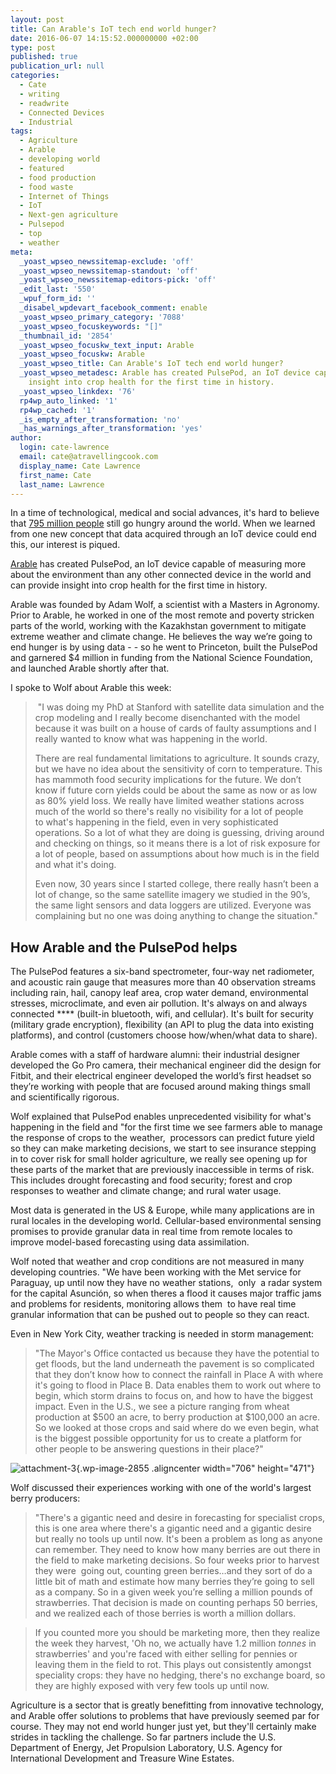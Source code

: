 ```yaml
---
layout: post
title: Can Arable's IoT tech end world hunger?
date: 2016-06-07 14:15:52.000000000 +02:00
type: post
published: true
publication_url: null
categories:
  - Cate
  - writing
  - readwrite
  - Connected Devices
  - Industrial
tags:
  - Agriculture
  - Arable
  - developing world
  - featured
  - food production
  - food waste
  - Internet of Things
  - IoT
  - Next-gen agriculture
  - Pulsepod
  - top
  - weather
meta:
  _yoast_wpseo_newssitemap-exclude: 'off'
  _yoast_wpseo_newssitemap-standout: 'off'
  _yoast_wpseo_newssitemap-editors-pick: 'off'
  _edit_last: '550'
  _wpuf_form_id: ''
  _disabel_wpdevart_facebook_comment: enable
  _yoast_wpseo_primary_category: '7088'
  _yoast_wpseo_focuskeywords: "[]"
  _thumbnail_id: '2854'
  _yoast_wpseo_focuskw_text_input: Arable
  _yoast_wpseo_focuskw: Arable
  _yoast_wpseo_title: Can Arable's IoT tech end world hunger?
  _yoast_wpseo_metadesc: Arable has created PulsePod, an IoT device capable of providing
    insight into crop health for the first time in history.
  _yoast_wpseo_linkdex: '76'
  rp4wp_auto_linked: '1'
  rp4wp_cached: '1'
  _is_empty_after_transformation: 'no'
  _has_warnings_after_transformation: 'yes'
author:
  login: cate-lawrence
  email: cate@atravellingcook.com
  display_name: Cate Lawrence
  first_name: Cate
  last_name: Lawrence
---
```

In a time of technological, medical and social advances, it's hard to
believe that [795 million
people](https://links10.mixmaxusercontent.com/XafWjr8ju5wrdG5KS/l/0yMMDit5QVz5CZFlf?messageId=4wstgyhabwbdfS9F1&rn=&re=gIt92YuwWah12ZAVGdhNmLz1mI) still
go hungry around the world. When we learned from one new concept that
data acquired through an IoT device could end this, our interest is
piqued.

[Arable](https://arable.com/) has created PulsePod, an IoT device capable
of measuring more about the environment than any other connected device
in the world and can provide insight into crop health for the first time
in history.

Arable was founded by Adam Wolf, a scientist with a Masters in Agronomy.
Prior to Arable, he worked in one of the most remote and poverty
stricken parts of the world, working with the Kazakhstan government to
mitigate extreme weather and climate change. He believes the way we’re
going to end hunger is by using data - - so he went to Princeton, built
the PulsePod and garnered \$4 million in funding from the National
Science Foundation, and launched Arable shortly after that.

I spoke to Wolf about Arable this week:

<div>

</div>

> <div>
>
>  "I was doing my PhD at Stanford with satellite data simulation and
> the crop modeling and I really become disenchanted with the model
> because it was built on a house of cards of faulty assumptions and I
> really wanted to know what was happening in the world.
>
> </div>
>
> <div>
>
> </div>
>
> <div>
>
> There are real fundamental limitations to agriculture. It sounds
> crazy, but we have no idea about the sensitivity of corn to
> temperature. This has mammoth food security implications for the
> future. We don’t know if future corn yields could be about the same as
> now or as low as 80% yield loss. We really have limited weather
> stations across much of the world so there's really no visibility for
> a lot of people to what's happening in the field, even in very
> sophisticated operations. So a lot of what they are doing is guessing,
> driving around and checking on things, so it means there is a lot of
> risk exposure for a lot of people, based on assumptions about how much
> is in the field and what it's doing.
>
> </div>
>
> <div>
>
> </div>
>
> <div>
>
> Even now, 30 years since I started college, there really hasn’t been a
> lot of change, so the same satellite imagery we studied in the 90’s,
> the same light sensors and data loggers are utilized. Everyone was
> complaining but no one was doing anything to change the situation."
>
> </div>

How Arable and the PulsePod helps
---------------------------------

The PulsePod features a six-band spectrometer, four-way net radiometer,
and acoustic rain gauge that measures more than 40 observation streams
including rain, hail, canopy leaf area, crop water demand, environmental
stresses, microclimate, and even air pollution. It's always on and
always connected **** (built-in bluetooth, wifi, and cellular). It's
built for security (military grade encryption), flexibility (an API to
plug the data into existing platforms), and control (customers choose
how/when/what data to share).

Arable comes with a staff of hardware alumni: their industrial designer
developed the Go Pro camera, their mechanical engineer did the design
for Fitbit, and their electrical engineer developed the world’s first
headset so they’re working with people that are focused around making
things small and scientifically rigorous.

Wolf explained that PulsePod enables unprecedented visibility for what's
happening in the field and "for the first time we see farmers able to
manage the response of crops to the weather,  processors can predict
future yield so they can make marketing decisions, we start to see
insurance stepping in to cover risk for small holder agriculture, we
really see opening up for these parts of the market that are previously
inaccessible in terms of risk. This includes drought forecasting and
food security; forest and crop responses to weather and climate change;
and rural water usage.

Most data is generated in the US & Europe, while many applications are
in rural locales in the developing world. Cellular-based environmental
sensing promises to provide granular data in real time from remote
locales to improve model-based forecasting using data assimilation.

Wolf noted that weather and crop conditions are not measured in many
developing countries. "We have been working with the Met service for
Paraguay, up until now they have no weather stations,  only  a radar
system for the capital Asunción, so when theres a flood it causes major
traffic jams and problems for residents, monitoring allows them  to have
real time granular information that can be pushed out to people so they
can react.

Even in New York City, weather tracking is needed in storm management:

> "The Mayor's Office contacted us because they have the potential to
> get floods, but the land underneath the pavement is so complicated
> that they don’t know how to connect the rainfall in Place A with where
> it's going to flood in Place B. Data enables them to work out where to
> begin, which storm drains to focus on, and how to have the biggest
> impact. Even in the U.S., we see a picture ranging from wheat
> production at \$500 an acre, to berry production at \$100,000 an acre.
> So we looked at those crops and said where do we even begin, what is
> the biggest possible opportunity for us to create a platform for other
> people to be answering questions in their place?"

<div>

</div>

<div>

![attachment-3](rw-import/attachment-3-1024x683.jpeg){.wp-image-2855
.aligncenter width="706" height="471"}

</div>

<div>

</div>

Wolf discussed their experiences working with one of the world's largest
berry producers:

> "There's a gigantic need and desire in forecasting for specialist
> crops, this is one area where there's a gigantic need and a gigantic
> desire but really no tools up until now. It's been a problem as long
> as anyone can remember. They need to know how many berries are out
> there in the field to make marketing decisions. So four weeks prior to
> harvest they were  going out, counting green berries…and they sort of
> do a little bit of math and estimate how many berries they’re going to
> sell as a company. So in a given week you’re selling a million pounds
> of strawberries. That decision is made on counting perhaps 50 berries,
> and we realized each of those berries is worth a million dollars.

> If you counted more you should be marketing more, then they realize
> the week they harvest, 'Oh no, we actually have 1.2 million *tonnes*
> in strawberries' and you're faced with either selling for pennies or
> leaving them in the field to rot. This plays out consistently amongst
> speciality crops: they have no hedging, there's no exchange board, so
> they are highly exposed with very few tools up until now.

Agriculture is a sector that is greatly benefitting from innovative
technology, and Arable offer solutions to problems that have previously
seemed par for course. They may not end world hunger just yet, but
they'll certainly make strides in tackling the challenge. So far
partners include the U.S. Department of Energy, Jet Propulsion
Laboratory, U.S. Agency for International Development and Treasure Wine
Estates.

